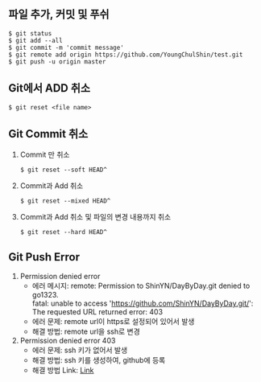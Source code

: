 ## 파일 추가, 커밋 및 푸쉬
```console
$ git status
$ git add --all
$ git commit -m 'commit message'
$ git remote add origin https://github.com/YoungChulShin/test.git 
$ git push -u origin master
```

## Git에서 ADD 취소
```console
$ git reset <file name>
```

## Git Commit 취소
1. Commit 만 취소
   ```console
   $ git reset --soft HEAD^
   ```
2. Commit과 Add 취소
   ```console
   $ git reset --mixed HEAD^
   ```
3. Commit과 Add 취소 및 파일의 변경 내용까지 취소
   ```console
   $ git reset --hard HEAD^
   ```

## Git Push Error
1. Permission denied error
    - 에러 메시지: remote: Permission to ShinYN/DayByDay.git denied to go1323. <br>fatal: unable to access 'https://github.com/ShinYN/DayByDay.git/': The requested URL returned error: 403
    - 에러 문제: remote url이 https로 설정되어 있어서 발생
    - 해결 방법: remote url을 ssh로 변경
2. Permission denied error 403
    - 에러 문제: ssh 키가 없어서 발생
    - 해결 방법: ssh 키를 생성하여, github에 등록
    - 해결 방법 Link: [Link](http://uiandwe.tistory.com/992)

